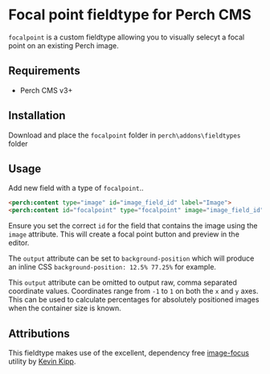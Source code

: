 # Focal point fieldtype for Perch CMS
`focalpoint` is a custom fieldtype allowing you to visually selecyt a focal point on an existing Perch image.

## Requirements
- Perch CMS v3+

## Installation
Download and place the `focalpoint` folder in `perch\addons\fieldtypes` folder

## Usage
Add new field with a type of `focalpoint`..
```html
<perch:content type="image" id="image_field_id" label="Image">
<perch:content id="focalpoint" type="focalpoint" image="image_field_id" output="background-position">
```
Ensure you set the correct `id` for the field that contains the image using the `image` attribute.  This will create a focal point button and preview in the editor.

The `output` attribute can be set to `background-position` which will produce an inline CSS `background-position: 12.5% 77.25%` for example.

This `output` attribute can be omitted to output raw, comma separated coordinate values. Coordinates range from `-1` to `1` on both the `x` and `y` axes. This can be used to calculate percentages for absolutely positioned images when the container size is known.

## Attributions
This fieldtype makes use of the excellent, dependency free [image-focus](https://github.com/third774/image-focus) utility by [Kevin Kipp](https://github.com/third774).


